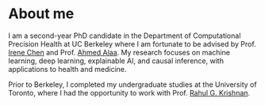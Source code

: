 About me
======
I am a second-year PhD candidate in the Department of Computational Precision Health at UC Berkeley where I am fortunate to be advised by Prof. [Irene Chen](https://irenechen.net/) and Prof. [Ahmed Alaa](https://vcresearch.berkeley.edu/faculty/ahmed-alaa). My research focuses on machine learning, deep learning, explainable AI, and causal inference, with applications to health and medicine.

Prior to Berkeley, I completed my undergraduate studies at the University of Toronto, where I had the opportunity to work with Prof. [Rahul G. Krishnan](https://www.cs.toronto.edu/~rahulgk/).
